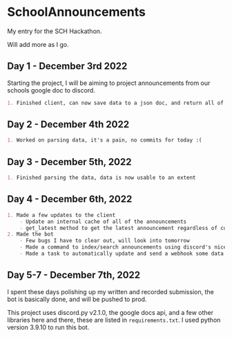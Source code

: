 # SchoolAnnouncements

My entry for the SCH Hackathon.

Will add more as I go.

## Day 1 - December 3rd 2022

Starting the project, I will be aiming to project announcements from our schools google doc to discord.

```md
1. Finished client, can now save data to a json doc, and return all of it's data
```

## Day 2 - December 4th 2022

```md
1. Worked on parsing data, it's a pain, no commits for today :(
```

## Day 3 - December 5th, 2022

```md
1. Finished parsing the data, data is now usable to an extent
```

## Day 4 - December 6th, 2022

```md
1. Made a few updates to the client
    - Update an internal cache of all of the announcements
    - get_latest method to get the latest announcement regardless of current date.
2. Made the bot
    - Few bugs I have to clear out, will look into tomorrow
    - Made a command to index/search announcements using discord's nice slash command autocompletes
    - Made a task to automatically update and send a webhook some data to send the updates, hope it works tomorrow!
```

## Day 5-7 - December 7th, 2022

I spent these days polishing up my written and recorded submission, the bot is basically done, and will be pushed to prod.

This project uses discord.py v2.1.0, the google docs api, and a few other libraries here and there, these are listed in `requirements.txt`. I used python version 3.9.10 to run this bot.